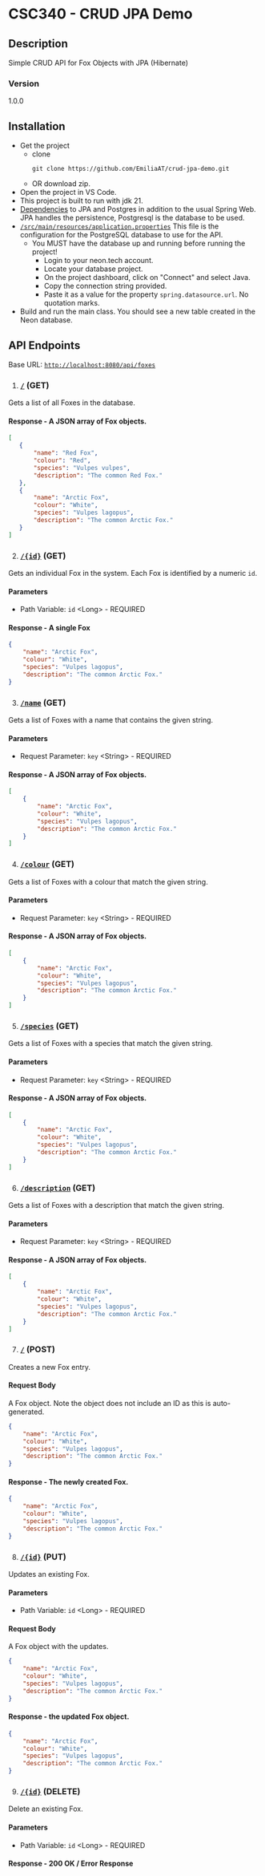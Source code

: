 # CSC340 - CRUD JPA Demo

## Description

Simple CRUD API for Fox Objects with JPA (Hibernate)

### Version

1.0.0

## Installation

- Get the project
    - clone
        ```
      git clone https://github.com/EmiliaAT/crud-jpa-demo.git
        ```
    - OR download zip.
- Open the project in VS Code.
- This project is built to run with jdk 21.
- [Dependencies](https://github.com/EmiliaAT/crud-jpa-demo/blob/main/pom.xml#L32) to JPA and Postgres in addition to the usual Spring Web. JPA handles the persistence, Postgresql is the database to be used.
- [`/src/main/resources/application.properties`](https://github.com/EmiliaAT/crud-jpa-demo/blob/main/src/main/resources/application.properties) This file is the configuration for the PostgreSQL database to use for the API.
  - You MUST have the database up and running before running the project!
    - Login to your neon.tech account.
    - Locate your database project.
    - On the project dashboard, click on "Connect" and select Java.
    - Copy the connection string provided.
    - Paste it as a value for the property `spring.datasource.url`. No quotation marks.
- Build and run the main class. You should see a new table created in the Neon database.

## API Endpoints

Base URL: [`http://localhost:8080/api/foxes`](http://localhost:8080/api/foxes)

1. ### [`/`](http://localhost:8080/api/foxes) (GET)

Gets a list of all Foxes in the database.

#### Response - A JSON array of Fox objects.

 ```json
[
    {
        "name": "Red Fox",
        "colour": "Red",
        "species": "Vulpes vulpes",
        "description": "The common Red Fox."
    },
    {
        "name": "Arctic Fox",
        "colour": "White",
        "species": "Vulpes lagopus",
        "description": "The common Arctic Fox."
    }
]
```

2. ### [`/{id}`](http://localhost:8080/api/foxes/2) (GET)

Gets an individual Fox in the system. Each Fox is identified by a numeric `id`.

#### Parameters

- Path Variable: `id` \<Long\> - REQUIRED

#### Response - A single Fox

```json
{
    "name": "Arctic Fox",
    "colour": "White",
    "species": "Vulpes lagopus",
    "description": "The common Arctic Fox."
}
```

3. ### [`/name`](http://localhost:8080/api/foxes/name?key=Arctic) (GET)

Gets a list of Foxes with a name that contains the given string.

#### Parameters

- Request Parameter: `key` \<String\> - REQUIRED

#### Response - A JSON array of Fox objects.

```json
[
    {
        "name": "Arctic Fox",
        "colour": "White",
        "species": "Vulpes lagopus",
        "description": "The common Arctic Fox."
    }
]
```

4. ### [`/colour`](http://localhost:8080/api/foxes/colour) (GET)

Gets a list of Foxes with a colour that match the given string.

#### Parameters

- Request Parameter: `key` \<String\> - REQUIRED

#### Response - A JSON array of Fox objects.

```json
[
    {
        "name": "Arctic Fox",
        "colour": "White",
        "species": "Vulpes lagopus",
        "description": "The common Arctic Fox."
    }
]
```

5. ### [`/species`](http://localhost:8080/api/foxes/species) (GET)

Gets a list of Foxes with a species that match the given string.

#### Parameters

- Request Parameter: `key` \<String\> - REQUIRED

#### Response - A JSON array of Fox objects.

```json
[
    {
        "name": "Arctic Fox",
        "colour": "White",
        "species": "Vulpes lagopus",
        "description": "The common Arctic Fox."
    }
]
```

6. ### [`/description`](http://localhost:8080/api/foxes/description) (GET)

Gets a list of Foxes with a description that match the given string.

#### Parameters

- Request Parameter: `key` \<String\> - REQUIRED

#### Response - A JSON array of Fox objects.

```json
[
    {
        "name": "Arctic Fox",
        "colour": "White",
        "species": "Vulpes lagopus",
        "description": "The common Arctic Fox."
    }
]
```

7. ### [`/`](http://localhost:8080/api/foxes) (POST)

Creates a new Fox entry.

#### Request Body

A Fox object. Note the object does not include an ID as this is auto-generated.

```json
{
    "name": "Arctic Fox",
    "colour": "White",
    "species": "Vulpes lagopus",
    "description": "The common Arctic Fox."
}
```

#### Response - The newly created Fox.

```json
{
    "name": "Arctic Fox",
    "colour": "White",
    "species": "Vulpes lagopus",
    "description": "The common Arctic Fox."
}
```

8. ### [`/{id}`](http://localhost:8080/api/foxes/2) (PUT)

Updates an existing Fox.

#### Parameters

- Path Variable: `id` \<Long\> - REQUIRED

#### Request Body

A Fox object with the updates.

```json
{
    "name": "Arctic Fox",
    "colour": "White",
    "species": "Vulpes lagopus",
    "description": "The common Arctic Fox."
}
```

#### Response - the updated Fox object.

```json
{
    "name": "Arctic Fox",
    "colour": "White",
    "species": "Vulpes lagopus",
    "description": "The common Arctic Fox."
}
```

9. ### [`/{id}`](http://localhost:8080/api/foxes/2) (DELETE)

Delete an existing Fox.

#### Parameters

- Path Variable: `id` \<Long\> - REQUIRED

#### Response - 200 OK / Error Response
